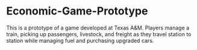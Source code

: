 # Economic-Game-Prototype
This is a prototype of a game developed at Texas A&M. Players manage a train, picking up passengers, livestock, and freight as they travel station to station while managing fuel and purchasing upgraded cars.

